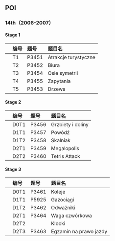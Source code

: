 ## POI
### 14th（2006-2007）
#### Stage 1
|  | 编号 | 题号 | 题目名 |
| :----------- | :----------- | :----------- | :----------- |
|  | T1 | P3451 | Atrakcje turystyczne |
|  | T2 | P3452 | Biura |
|  | T3 | P3454 | Osie symetrii |
|  | T4 | P3455 | Zapytania |
|  | T5 | P3453 | Drzewa |
#### Stage 2
|  | 编号 | 题号 | 题目名 |
| :----------- | :----------- | :----------- | :----------- |
|  | D0T1 | P3456 | Grzbiety i doliny |
|  | D1T1 | P3457 | Powódź |
|  | D1T2 | P3458 | Skalniak |
|  | D2T1 | P3459 | Megalopolis |
|  | D2T2 | P3460 | Tetris Attack |
#### Stage 3
|  | 编号 | 题号 | 题目名 |
| :----------- | :----------- | :----------- | :----------- |
|  | D0T1 | P3461 | Koleje |
|  | D1T1 | P5925 | Gazociągi |
|  | D1T2 | P3462 | Odważniki |
|  | D2T1 | P3464 | Waga czwórkowa |
|  | D2T2 |  | Klocki |
|  | D2T3 | P3463 | Egzamin na prawo jazdy |
